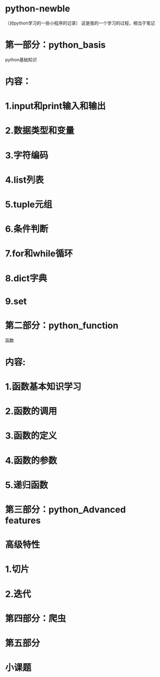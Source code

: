 # python-newble
（对python学习的一些小程序的记录）
这是我的一个学习的过程，相当于笔记
# 第一部分：python_basis
python基础知识
# 内容：
# 1.input和print输入和输出
# 2.数据类型和变量
# 3.字符编码
# 4.list列表
# 5.tuple元组
# 6.条件判断
# 7.for和while循环
# 8.dict字典
# 9.set

# 第二部分：python_function
函数
# 内容:
# 1.函数基本知识学习
# 2.函数的调用
# 3.函数的定义
# 4.函数的参数
# 5.递归函数

# 第三部分：python_Advanced features
# 高级特性
# 1.切片
# 2.迭代

# 第四部分：爬虫

# 第五部分

# 小课题
